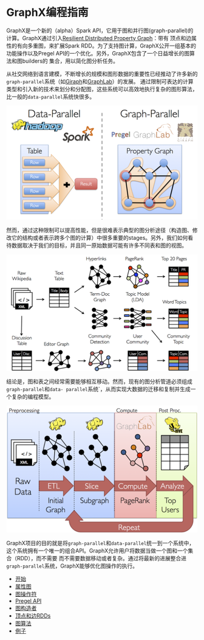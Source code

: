 # GraphX编程指南

GraphX是一个新的（alpha）Spark API，它用于图和并行图(graph-parallel)的计算。GraphX通过引入[Resilient Distributed Property Graph](property-graph.md)：带有
顶点和边属性的有向多重图，来扩展Spark RDD。为了支持图计算，GraphX公开一组基本的功能操作以及Pregel API的一个优化。另外，GraphX包含了一个日益增长的图算法和图builders的
集合，用以简化图分析任务。

从社交网络到语言建模，不断增长的规模和图形数据的重要性已经推动了许多新的`graph-parallel`系统（如[Giraph](http://giraph.apache.org/)和[GraphLab](http://graphlab.org/)）的发展。
通过限制可表达的计算类型和引入新的技术来划分和分配图，这些系统可以高效地执行复杂的图形算法，比一般的`data-parallel`系统快很多。

![data parallel vs graph parallel](../img/data_parallel_vs_graph_parallel.png)

然而，通过这种限制可以提高性能，但是很难表示典型的图分析途径（构造图、修改它的结构或者表示跨多个图的计算）中很多重要的stages。另外，我们如何看待数据取决于我们的目标，并且同一原始数据可能有许多不同表和图的视图。

![表和图](../img/tables_and_graphs.png)

结论是，图和表之间经常需要能够相互移动。然而，现有的图分析管道必须组成`graph-parallel`和`data- parallel`系统`，从而实现大数据的迁移和复制并生成一个复杂的编程模型。

![图分析路径](../img/graph_analytics_pipeline.png)

GraphX项目的目的就是将`graph-parallel`和`data-parallel`统一到一个系统中，这个系统拥有一个唯一的组合API。GraphX允许用户将数据当做一个图和一个集合（RDD），而不需要
而不需要数据移动或者复杂。通过将最新的进展整合进`graph-parallel`系统，GraphX能够优化图操作的执行。

* [开始](getting-started.md)
* [属性图](property-graph.md)
* [图操作符](graph-operators.md)
* [Pregel API](pregel-api.md)
* [图构造者](graph-builders.md)
* [顶点和边RDDs](vertex-and-edge-rdds.md)
* [图算法](graph-algorithms.md)
* [例子](examples.md)